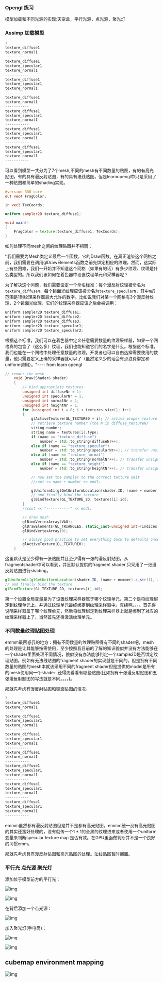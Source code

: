 ### Opengl 练习

模型加载和不同光源的实现:天空盒，平行光源，点光源，聚光灯

### Assimp 加载模型

```cpp
7
texture_diffuse1
texture_normal1
-----------
texture_diffuse1
texture_specular1
texture_normal1
-----------
texture_diffuse1
texture_specular1
texture_normal1
-----------
texture_diffuse1
texture_normal1
-----------
texture_diffuse1
texture_specular1
texture_normal1
-----------
texture_diffuse1
texture_specular1
texture_normal1
-----------
texture_diffuse1
texture_specular1
texture_normal1
-----------
```

可以看到模型一共分为了7个mesh,不同的mesh有不同数量的贴图，有的有高光贴图，有的具有漫反射贴图，有的具有法线贴图。但是learnopengl中只是采用了一种贴图和简单的shading实现。

```glsl
#version 330 core
out vec4 FragColor;

in vec2 TexCoords;

uniform sampler2D texture_diffuse1;

void main()
{    
    FragColor = texture(texture_diffuse1, TexCoords);
}
```

如何处理不同mesh之间的纹理贴图并不相同：

’‘我们需要为Mesh类定义最后一个函数，它的Draw函数。在真正渲染这个网格之前，我们需要在调用glDrawElements函数之前先绑定相应的纹理。然而，这实际上有些困难，我们一开始并不知道这个网格（如果有的话）有多少纹理、纹理是什么类型的。所以我们该如何在着色器中设置纹理单元和采样器呢？

为了解决这个问题，我们需要设定一个命名标准：每个漫反射纹理被命名为`texture_diffuseN`，每个镜面光纹理应该被命名为`texture_specularN`，其中`N`的范围是1到纹理采样器最大允许的数字。比如说我们对某一个网格有3个漫反射纹理，2个镜面光纹理，它们的纹理采样器应该之后会被调用：

```c++
uniform sampler2D texture_diffuse1;
uniform sampler2D texture_diffuse2;
uniform sampler2D texture_diffuse3;
uniform sampler2D texture_specular1;
uniform sampler2D texture_specular2;
```

根据这个标准，我们可以在着色器中定义任意需要数量的纹理采样器，如果一个网格真的包含了（这么多）纹理，我们也能知道它们的名字是什么。根据这个标准，我们也能在一个网格中处理任意数量的纹理，开发者也可以自由选择需要使用的数量，他只需要定义正确的采样器就可以了（虽然定义少的话会有点浪费绑定和uniform调用）。"---- from learn opengl

```cpp
// render the mesh
    void Draw(Shader& shader)
    {
        // bind appropriate textures
        unsigned int diffuseNr = 1;
        unsigned int specularNr = 1;
        unsigned int normalNr = 1;
        unsigned int heightNr = 1;
        for (unsigned int i = 0; i < textures.size(); i++)
        {
            glActiveTexture(GL_TEXTURE0 + i); // active proper texture unit before binding
            // retrieve texture number (the N in diffuse_textureN)
            string number;
            string name = textures[i].type;
            if (name == "texture_diffuse")
                number = std::to_string(diffuseNr++);
            else if (name == "texture_specular")
                number = std::to_string(specularNr++); // transfer unsigned int to string
            else if (name == "texture_normal")
                number = std::to_string(normalNr++); // transfer unsigned int to string
            else if (name == "texture_height")
                number = std::to_string(heightNr++); // transfer unsigned int to string

            // now set the sampler to the correct texture unit
            //cout << name + number << endl;

            glUniform1i(glGetUniformLocation(shader.ID, (name + number).c_str()), i);
            // and finally bind the texture
            glBindTexture(GL_TEXTURE_2D, textures[i].id);
        }
        //cout << "-----------" << endl;

        // draw mesh
        glBindVertexArray(VAO);
        glDrawElements(GL_TRIANGLES, static_cast<unsigned int>(indices.size()), GL_UNSIGNED_INT, 0);
        glBindVertexArray(0);

        // always good practice to set everything back to defaults once configured.
        glActiveTexture(GL_TEXTURE0);
    }
```

这里默认是至少得有一张贴图并且至少得有一张的漫反射贴图，从fragmentshader中可以看到，并且默认提供的fragment shader 只采用了一张漫反射贴图进行shading。

```glsl
glUniform1i(glGetUniformLocation(shader.ID, (name + number).c_str()), i);
// and finally bind the texture
glBindTexture(GL_TEXTURE_2D, textures[i].id);
```

第一个设置全局变量是为了设置纹理采样器属于哪个纹理单元，第二个是将纹理绑定到纹理单元上，并通过纹理单元最终绑定到纹理采样器中。真绕啊。。。。首先得说明采样器属于哪个纹理单元，然后将纹理绑定到纹理采样器上就是绑到了对应的纹理采样器上了。当然首先还得激活纹理单元。

### 不同数量纹理贴图处理

emmm最困惑我的地方：拥有不同数量的纹理贴图得有不同的shader吧，mesh的处理是让其能够按需使用，至少按照我目前的了解的知识貌似并没有方法能够在一个shader里面处理不同情况，貌似没有办法能够判定一个sample2D是否绑定纹理贴图。例如有无法线贴图的fragment shader的实现就是不同的。但是拥有不同数量的贴图的mesh本就该采用不同的fragment shader但是提供的model是所有的mesh使用同一个shader ,还得先看看有哪些贴图(比如拥有十张漫反射贴图和五张漫反射题图的写法就是不同。。。。)。

那就先考虑有漫反射贴图和镜面贴图的情况。

```cpp
7
texture_diffuse1
texture_normal1
---------
texture_diffuse1
texture_specular1
texture_normal1
-----------
texture_diffuse1
texture_specular1
texture_normal1
-----------
texture_diffuse1
texture_normal1
-----------
texture_diffuse1
texture_specular1
texture_normal1
-----------
texture_diffuse1
texture_specular1
texture_normal1
-----------
texture_diffuse1
texture_specular1
texture_normal1
-----------
```

emmm虽然都有漫反射贴图但是并不是都有高光贴图。emmm统一没有高光贴图的其实还蛮好处理的，没有就传一个1 * 1的全黑的纹理进来或者使用一个uniform变量来判断specular texture map 是否有效。在GPU里面做判断并不是一个良好的习惯emm。

那就先考虑具有漫反射贴图和高光贴图的处理。法线贴图暂时搁置。

### 平行光 点光源 聚光灯

添加位于模型前方的平行光：

![img](img/1.PNG)

![img](img/2.PNG)

在背后添加一个点光源：

![img](img/3.PNG)

加入聚光灯(手电筒)：

![img](img/4.PNG)

![img](img/5.PNG)

##   cubemap environment mapping

![img](img/6.PNG)

